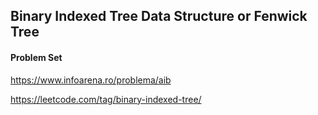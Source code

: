## Binary Indexed Tree Data Structure or Fenwick Tree

#### Problem Set

https://www.infoarena.ro/problema/aib

https://leetcode.com/tag/binary-indexed-tree/
